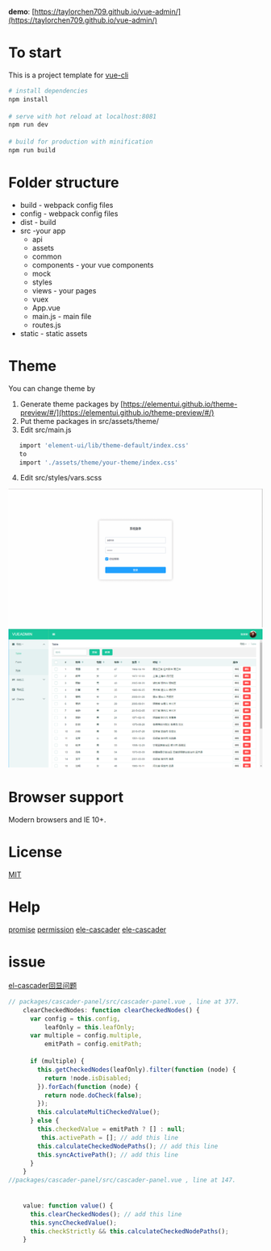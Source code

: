 **demo**: [https://taylorchen709.github.io/vue-admin/](https://taylorchen709.github.io/vue-admin/)

# To start

This is a project template for [vue-cli](https://github.com/vuejs/vue-cli)

``` bash
# install dependencies
npm install

# serve with hot reload at localhost:8081
npm run dev

# build for production with minification
npm run build

```

# Folder structure
* build - webpack config files
* config - webpack config files
* dist - build
* src -your app
    * api
    * assets
    * common
    * components - your vue components
    * mock
    * styles
    * views - your pages
    * vuex
    * App.vue
    * main.js - main file
    * routes.js
* static - static assets

# Theme
You can change theme by 
1. Generate theme packages by [https://elementui.github.io/theme-preview/#/](https://elementui.github.io/theme-preview/#/)
2. Put theme packages in src/assets/theme/
3. Edit src/main.js 
``` bash
   import 'element-ui/lib/theme-default/index.css'
   to
   import './assets/theme/your-theme/index.css'
```
4. Edit src/styles/vars.scss

![theme-blue](https://raw.githubusercontent.com/taylorchen709/markdown-images/master/vueadmin/rec-demo.gif)
![theme-green](https://raw.githubusercontent.com/taylorchen709/markdown-images/master/vueadmin/theme-green.png)

# Browser support

Modern browsers and IE 10+.

# License
[MIT](http://opensource.org/licenses/MIT)

# Help
[promise](https://www.jianshu.com/p/67a6cade05f2)
[permission](https://www.cnblogs.com/xiaochongchong/p/11308770.html)
[ele-cascader](https://juejin.im/post/5bd90f67e51d452ef37d4541)
[ele-cascader](https://www.cnblogs.com/yulingjia/p/9789174.html)

# issue
[el-cascader回显问题](https://www.codenong.com/cs105410935/)

```js
// packages/cascader-panel/src/cascader-panel.vue , line at 377.
    clearCheckedNodes: function clearCheckedNodes() {
      var config = this.config,
          leafOnly = this.leafOnly;
      var multiple = config.multiple,
          emitPath = config.emitPath;

      if (multiple) {
        this.getCheckedNodes(leafOnly).filter(function (node) {
          return !node.isDisabled;
        }).forEach(function (node) {
          return node.doCheck(false);
        });
        this.calculateMultiCheckedValue();
      } else {
        this.checkedValue = emitPath ? [] : null;
         this.activePath = []; // add this line
        this.calculateCheckedNodePaths(); // add this line
        this.syncActivePath(); // add this line
      }
    }
//packages/cascader-panel/src/cascader-panel.vue , line at 147.


    value: function value() {
      this.clearCheckedNodes(); // add this line
      this.syncCheckedValue();
      this.checkStrictly && this.calculateCheckedNodePaths();
    }
```

